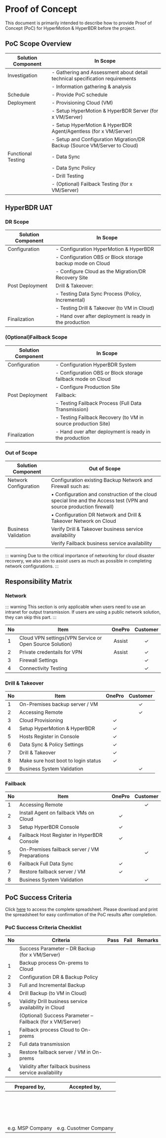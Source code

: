 # Proof of Concept

This document is primarily intended to describe how to provide Proof of Concept (PoC) for HyperMotion & HyperBDR before the project.

## PoC Scope Overview

| Solution Component           | In Scope                                                   |
|------------------------------|------------------------------------------------------------|
| Investigation                | - Gathering and Assessment about detail technical specification requirements |
|                              | - Information gathering & analysis                         |
| Schedule                     | - Provide PoC schedule                                     |
| Deployment                   | - Provisioning Cloud (VM)                                  |
|                              | - Setup HyperMotion & HyperBDR Server (for x VM/Server)                  |
|                              | - Setup HyperMotion & HyperBDR Agent/Agentless (for x VM/Server)        |
|                              | - Setup and Configuration Migration/DR Backup (Source VM/Server to Cloud) |
| Functional Testing           | - Data Sync
|                              | - Data Sync Policy                                            |
|                              | - Drill Testing                                            |
|                              | - (Optional) Failback Testing (for x VM/Server)           |

## HyperBDR UAT

### DR Scope

| Solution Component          | In Scope                                                                 |
|-----------------------------|--------------------------------------------------------------------------|
| Configuration               | - Configuration HyperMotion & HyperBDR                                      |
|                             | - Configuration OBS or Block storage backup mode on Cloud                |
|                             | - Configure Cloud as the Migration/DR Recovery Site                               |
| Post Deployment             | Drill & Takeover:                                                       |
|                             | - Testing Data Sync Process (Policy, Incremental)                   |
|                             | - Testing Drill & Takeover (to VM in Cloud)                              |
| Finalization                | - Hand over after deployment is ready in the production                  |

### (Optional)Failback Scope

| Solution Component          | In Scope                                                                 |
|-----------------------------|--------------------------------------------------------------------------|
| Configuration               | - Configuration HyperBDR System                                         |
|                             | - Configuration OBS or Block storage failback mode on Cloud             |
|                             | - Configure Production Site                                             |
| Post Deployment             | Failback:                                                                |
|                             | - Testing Failback Process (Full Data Transmission)                      |
|                             | - Testing Failback Recovery (to VM in source production Site)           |
| Finalization                | - Hand over after deployment is ready in the production                 |

### Out of Scope

| Solution Component         | Out of Scope                                                              |
|----------------------------|---------------------------------------------------------------------------|
| Network Configuration      | Configuration existing Backup Network and Firewall such as:            |
|                            |   • Configuration and construction of the cloud special line and the Access test (VPN and source production firewall) |
|                            |   • Configuration DR Network and Drill & Takeover Network on Cloud       |
| Business Validation        | Verify Drill & Takeover business service availability                   |
|                            | Verify Failback business service availability                          |

::: warning
Due to the critical importance of networking for cloud disaster recovery, we also aim to assist users as much as possible in completing network configurations.
:::

## Responsibility Matrix 

### Network

::: warning
This section is only applicable when users need to use an intranet for output transmission. If users are using a public network solution, they can skip this part.
:::


| No  | Item                                  | OnePro | Customer |
|-----|---------------------------------------|:--------:|:----------:|
| 1   | Cloud VPN settings(VPN Service or Open Source Solution) |Assist       | ✓         |
| 2   | Private credentails for VPN                             |Assist       | ✓         |
| 3   | Firewall Settings                     |        | ✓        |
| 4   | Connectivity Testing                  |        | ✓        |


### Drill & Takeover

| No  | Item                                  | OnePro | Customer |
|-----|---------------------------------------|:--------:|:----------:|
| 1   | On-Premises backup server / VM        |        | ✓        |
| 2   | Accessing Remote                      |        | ✓        |
| 3   | Cloud Provisioning                    | ✓      |          |
| 4   | Setup HyperMotion & HyperBDR        | ✓      |          |
| 5   | Hosts Register in Console    | ✓      |          |
| 6   | Data Sync & Policy Settings              | ✓      |          |
| 7   | Drill & Takeover                      | ✓      |          |
| 8   | Make sure host boot to login status                            | ✓  |           |
| 9   | Business System Validation                    |    |    ✓      |

### Failback

| No  | Item                                                | OnePro | Customer |
|-----|-----------------------------------------------------|:-------:|:-----------:|
| 1   | Accessing Remote                                    |       | ✓         |
| 2   | Install Agent on failback VMs on Cloud             |   ✓   |            |
| 3   | Setup HyperBDR Console                              |   ✓   |           | 
| 4   | Failback Host Register in HyperBDR Console          |   ✓   |           |
| 5   | On-Premises failback server / VM Preparations       |       |  ✓        |
| 6   | Failback Full Data Sync                             |   ✓   |           |
| 7   | Restore failback server / VM                        | ✓ |   |
| 8   | Business System Validation                    |   | ✓ |


## PoC Success Criteria

Click [here](https://docs.google.com/spreadsheets/d/1KVFaDCzFmL9xEK3hKbSYJms7NEu8GyV_CuyzdSxob4w/edit?usp=sharing) to access the complete spreadsheet. Please download and print the spreadsheet for easy confirmation of the PoC results after completion.


### PoC Success Criteria Checklist

| No  | Criteria                                      | Pass | Fail | Remarks                                          |
|-----|-----------------------------------------------|------|------|--------------------------------------------------|
|     | Success Parameter – DR Backup (for x VM/Server)    |      |      |                                                  |
| 1   | Backup process On-prems to Cloud            |      |      |                                                  |
| 2   | Configuration DR & Backup Policy            |      |      |                                                  |
| 3   | Full and Incremental Backup                 |      |      |                                                  |
| 4   | Drill Backup (to VM in Cloud)               |      |      |                                                  |
| 5   | Validity Drill business service availability in Cloud |      |      |                                                  |
|     | (Optional) Success Parameter – Failback (for x VM/Server) |      |      |                                                  |
| 1   | Failback process Cloud to On-prems          |      |      |                                                  |
| 2   | Full data transmission                      |      |      |                                                  |
| 3   | Restore failback server / VM in On-prems   |      |      |                                                  |
| 4   | Validity after failback business service availability |      |      |                                                  |

| Prepared by,            | Accepted by,            |
|-------------------------|-------------------------|
| <br><br><br><br><br>    |                         |
| e.g. MSP Company | e.g. Cusotmer Company |
